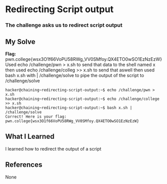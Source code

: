 # Redirecting Script output
### The challenge asks us to redirect script output


## My Solve
**Flag:** pwn.college{wsx3O1f66VoPU58RWg_VV0SMfoy.QX4ETO0wSO1EzNzEzW}
Used echo /challenge/pwn > x.sh to send that data to the shell named x
then used echo /challenge/colleg >> x.sh to send that aswell then used 
bash x.sh with | /challenge/solve to pipe the output of the script to 
/challenge/solve


```
hacker@chaining~redirecting-script-output:~$ echo /challenge/pwn > x.sh
hacker@chaining~redirecting-script-output:~$ echo /challenge/college >> x.sh
hacker@chaining~redirecting-script-output:~$ bash x.sh | /challenge/solve
Correct! Here is your flag:
pwn.college{wsx3O1f66VoPU58RWg_VV0SMfoy.QX4ETO0wSO1EzNzEzW}
```

## What I Learned
I learned how to redirect the output of a script

## References
None